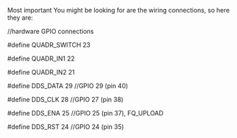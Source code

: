 Most important You might be looking for are the wiring connections, so here they are:

//hardware GPIO connections

#define QUADR_SWITCH	23

#define QUADR_IN1	22

#define QUADR_IN2	21

#define DDS_DATA	29	//GPIO 29 (pin 40)

#define DDS_CLK		28	//GPIO 27 (pin 38)

#define	DDS_ENA		25	//GPIO 25 (pin 37), FQ_UPLOAD

#define DDS_RST		24	//GPIO 24 (pin 35)
